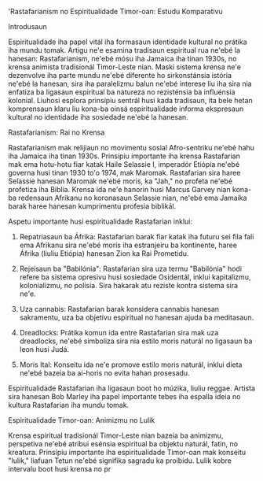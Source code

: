'Rastafarianism no Espiritualidade Timor-oan: Estudu Komparativu

Introdusaun

Espiritualidade iha papel vitál iha formasaun identidade kultural no prátika iha mundu tomak. Artigu ne'e esamina tradisaun espiritual rua ne'ebé la hanesan: Rastafarianism, ne'ebé mósu iha Jamaica iha tinan 1930s, no krensa animista tradisionál Timor-Leste nian. Maski sistema krensa ne'e dezenvolve iha parte mundu ne'ebé diferente ho sirkonstánsia istória ne'ebé la hanesan, sira iha paralelizmu balun ne'ebé interese liu iha sira nia enfatiza ba ligasaun espiritual ba natureza no rezisténsia ba influénsia kolonial. Liuhosi esplora prinsípiu sentrál husi kada tradisaun, ita bele hetan komprensaun klaru liu kona-ba oinsá espiritualidade informa ekspresaun kultural no identidade iha sosiedade ne'ebé la hanesan.

Rastafarianism: Rai no Krensa

Rastafarianism mak relijiaun no movimentu sosial Afro-sentriku ne'ebé hahu iha Jamaica iha tinan 1930s. Prinsípiu importante iha krensa Rastafarian mak ema hotu-hotu fiar katak Haile Selassie I, imperadór Etiópia ne'ebé governa husi tinan 1930 to'o 1974, mak Maromak. Rastafarian sira haree Selassie hanesan Maromak ne'ebé moris, ka "Jah," no profeta ne'ebé profetiza iha Biblia. Krensa ida ne'e hanorin husi Marcus Garvey nian kona-ba redensaun Afrikanu no koronasaun Selassie nian, ne'ebé ema Jamaika barak haree hanesan kumprimentu profesia biblikál.

Aspetu importante husi espiritualidade Rastafarian inklui:

1. Repatriasaun ba Áfrika: Rastafarian barak fiar katak iha futuru sei fila fali ema Afrikanu sira ne'ebé moris iha estranjeiru ba kontinente, haree Áfrika (liuliu Etiópia) hanesan Zion ka Rai Prometidu.

2. Rejeisaun ba "Babilónia": Rastafarian sira uza termu "Babilónia" hodi refere ba sistema opresivu husi sosiedade Osidentál, inklui kapitalizmu, kolonializmu, no polísia. Sira hakarak atu reziste kontra sistema sira ne'e.

3. Uza cannabis: Rastafarian barak konsidera cannabis hanesan sakramentu, uza ba objetivu espiritual no hanesan ajuda ba meditasaun.

4. Dreadlocks: Prátika komun ida entre Rastafarian sira mak uza dreadlocks, ne'ebé simboliza sira nia estilo moris naturál no ligasaun ba leon husi Judá.

5. Moris Ital: Konseitu ida ne'e promove estilo moris naturál, inklui dieta ne'ebé bazeia ba ai-horis no evita hahan prosesadu.

Espiritualidade Rastafarian iha ligasaun boot ho múzika, liuliu reggae. Artista sira hanesan Bob Marley iha papel importante tebes iha espalla ideia no kultura Rastafarian iha mundu tomak.

Espiritualidade Timor-oan: Animizmu no Lulik

Krensa espiritual tradisionál Timor-Leste nian bazeia ba animizmu, perspetiva ne'ebé atribui esénsia espiritual ba objektu naturál, fatin, no kreatura. Prinsípiu importante iha espiritualidade Timor-oan mak konseitu "lulik," liafuan Tetun ne'ebé signifika sagradu ka proibidu. Lulik kobre intervalu boot husi krensa no pr